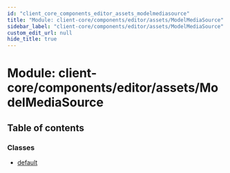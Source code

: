 ```yaml
---
id: "client_core_components_editor_assets_modelmediasource"
title: "Module: client-core/components/editor/assets/ModelMediaSource"
sidebar_label: "client-core/components/editor/assets/ModelMediaSource"
custom_edit_url: null
hide_title: true
---
```


# Module: client-core/components/editor/assets/ModelMediaSource

## Table of contents

### Classes

- [default](../classes/client_core_components_editor_assets_modelmediasource.default.md)
